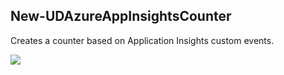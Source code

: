 ## New-UDAzureAppInsightsCounter

Creates a counter based on Application Insights custom events. 

![](https://github.com/ironmansoftware/powershell-universal/raw/master/images/New-UDAzureAppInsightsCounter.png)